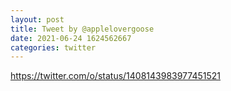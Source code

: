 ```yaml
--- 
layout: post 
title: Tweet by @applelovergoose 
date: 2021-06-24 1624562667 
categories: twitter 
--- 
```

https://twitter.com/o/status/1408143983977451521